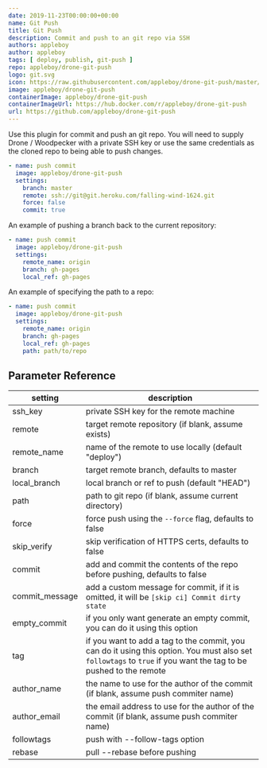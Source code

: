 ```yaml
---
date: 2019-11-23T00:00:00+00:00
name: Git Push
title: Git Push
description: Commit and push to an git repo via SSH
authors: appleboy
author: appleboy
tags: [ deploy, publish, git-push ]
repo: appleboy/drone-git-push
logo: git.svg
icon: https://raw.githubusercontent.com/appleboy/drone-git-push/master/images/logo.svg
image: appleboy/drone-git-push
containerImage: appleboy/drone-git-push
containerImageUrl: https://hub.docker.com/r/appleboy/drone-git-push
url: https://github.com/appleboy/drone-git-push
---
```


Use this plugin for commit and push an git repo.
You will need to supply Drone / Woodpecker with a private SSH key or use the same credentials as the cloned repo to being able to push changes.

```yaml
- name: push commit
  image: appleboy/drone-git-push
  settings:
    branch: master
    remote: ssh://git@git.heroku.com/falling-wind-1624.git
    force: false
    commit: true
```

An example of pushing a branch back to the current repository:

```yaml
- name: push commit
  image: appleboy/drone-git-push
  settings:
    remote_name: origin
    branch: gh-pages
    local_ref: gh-pages
```

An example of specifying the path to a repo:

```yaml
- name: push commit
  image: appleboy/drone-git-push
  settings:
    remote_name: origin
    branch: gh-pages
    local_ref: gh-pages
    path: path/to/repo
```

## Parameter Reference

| setting        | description
|----------------|--------------
| ssh_key        | private SSH key for the remote machine
| remote         | target remote repository (if blank, assume exists)
| remote_name    | name of the remote to use locally (default "deploy")
| branch         | target remote branch, defaults to master
| local_branch   | local branch or ref to push (default "HEAD")
| path           | path to git repo (if blank, assume current directory)
| force          | force push using the `--force` flag, defaults to false
| skip_verify    | skip verification of HTTPS certs, defaults to false
| commit         | add and commit the contents of the repo before pushing, defaults to false
| commit_message | add a custom message for commit, if it is omitted, it will be `[skip ci] Commit dirty state`
| empty_commit   | if you only want generate an empty commit, you can do it using this option
| tag            | if you want to add a tag to the commit, you can do it using this option. You must also set `followtags` to `true` if you want the tag to be pushed to the remote
| author_name    | the name to use for the author of the commit (if blank, assume push commiter name)
| author_email   | the email address to use for the author of the commit (if blank, assume push commiter name)
| followtags     | push with --follow-tags option
| rebase         | pull --rebase before pushing
